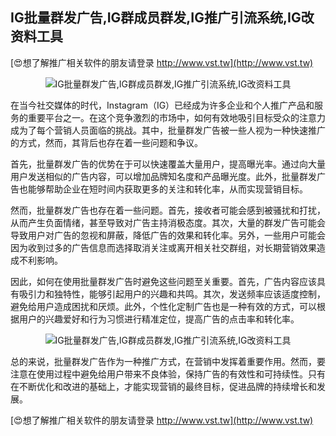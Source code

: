 ## **IG批量群发广告,IG群成员群发,IG推广引流系统,IG改资料工具**

[😍想了解推广相关软件的朋友请登录 http://www.vst.tw](http://www.vst.tw)

 <center><img src="https://vst.tw/MP4/tuiguang/png/3.png" alt="IG批量群发广告,IG群成员群发,IG推广引流系统,IG改资料工具"></center>

在当今社交媒体的时代，Instagram（IG）已经成为许多企业和个人推广产品和服务的重要平台之一。在这个竞争激烈的市场中，如何有效地吸引目标受众的注意力成为了每个营销人员面临的挑战。其中，批量群发广告被一些人视为一种快速推广的方式，然而，其背后也存在着一些问题和争议。

首先，批量群发广告的优势在于可以快速覆盖大量用户，提高曝光率。通过向大量用户发送相似的广告内容，可以增加品牌知名度和产品曝光度。此外，批量群发广告也能够帮助企业在短时间内获取更多的关注和转化率，从而实现营销目标。

然而，批量群发广告也存在着一些问题。首先，接收者可能会感到被骚扰和打扰，从而产生负面情绪，甚至导致对广告主持消极态度。其次，大量的群发广告可能会导致用户对广告的忽视和屏蔽，降低广告的效果和转化率。另外，一些用户可能会因为收到过多的广告信息而选择取消关注或离开相关社交群组，对长期营销效果造成不利影响。

因此，如何在使用批量群发广告时避免这些问题至关重要。首先，广告内容应该具有吸引力和独特性，能够引起用户的兴趣和共鸣。其次，发送频率应该适度控制，避免给用户造成困扰和厌烦。此外，个性化定制广告也是一种有效的方式，可以根据用户的兴趣爱好和行为习惯进行精准定位，提高广告的点击率和转化率。

 <center><img src="https://vst.tw/MP4/tuiguang/png/4.png" alt="IG批量群发广告,IG群成员群发,IG推广引流系统,IG改资料工具"></center>

总的来说，批量群发广告作为一种推广方式，在营销中发挥着重要作用。然而，要注意在使用过程中避免给用户带来不良体验，保持广告的有效性和可持续性。只有在不断优化和改进的基础上，才能实现营销的最终目标，促进品牌的持续增长和发展。

[😍想了解推广相关软件的朋友请登录 http://www.vst.tw](http://www.vst.tw)



